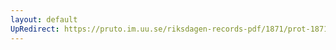 ```yaml
---
layout: default
UpRedirect: https://pruto.im.uu.se/riksdagen-records-pdf/1871/prot-1871--ak--509/prot-1871--ak--509_016.pdf
---
```

